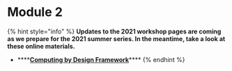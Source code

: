 # Module 2

{% hint style="info" %}
**Updates to the 2021 workshop pages are coming as we prepare for the 2021 summer series. In the meantime, take a look at these online materials.**

* \*\*\*\*[**Computing by Design Framework**](https://docs.idew.org/the-cxd-framework/)\*\*\*\*
{% endhint %}

